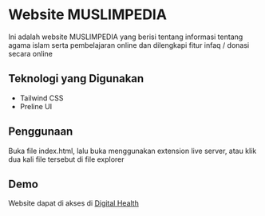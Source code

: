 # Website MUSLIMPEDIA
Ini adalah website MUSLIMPEDIA yang berisi tentang informasi tentang agama islam serta pembelajaran online dan dilengkapi fitur infaq / donasi secara online

## Teknologi yang Digunakan

- Tailwind CSS 
- Preline UI

## Penggunaan

Buka file index.html, lalu buka menggunakan extension live server, atau klik dua kali file tersebut di file explorer

## Demo

Website dapat di akses di <a href="">Digital Health</a>